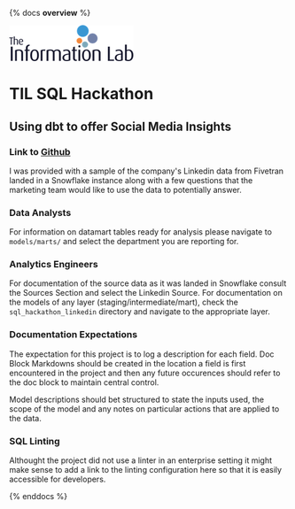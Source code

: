 {% docs __overview__ %}

![alt text](<assets/The Information Lab - Transparent.png>)

# TIL SQL Hackathon

## Using dbt to offer Social Media Insights

### Link to [Github](https://github.com/edxhayter/dbt_sql_Hackathon)

I was provided with a sample of the company's Linkedin data from Fivetran landed in a Snowflake instance along with a few questions that the marketing team would like to use the data to potentially answer.

### Data Analysts

For information on datamart tables ready for analysis please navigate to `models/marts/` and select the department you are reporting for.

### Analytics Engineers

For documentation of the source data as it was landed in Snowflake consult the Sources Section and select the Linkedin Source. For documentation on the models of any layer (staging/intermediate/mart), check the `sql_hackathon_linkedin` directory and navigate to the appropriate layer.

### Documentation Expectations

The expectation for this project is to log a description for each field. Doc Block Markdowns should be created in the location a field is first encountered in the project and then any future occurences should refer to the doc block to maintain central control.

Model descriptions should bet structured to state the inputs used, the scope of the model and any notes on particular actions that are applied to the data.

### SQL Linting

Althought the project did not use a linter in an enterprise setting it might make sense to add a link to the linting configuration here so that it is easily accessible for developers.

{% enddocs %}

